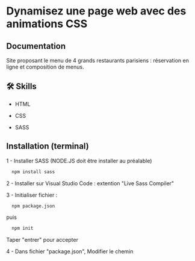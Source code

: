 
# Dynamisez une page web avec des animations CSS




## Documentation

Site proposant le menu de 4 grands restaurants parisiens : 
réservation en ligne et composition de menus.



## 🛠 Skills
- HTML

- CSS

- SASS

## Installation (terminal)

1 - Installer SASS (NODE.JS doit être installer au préalable)

```bash
  npm install sass
```
    
2 - Installer sur Visual Studio Code : extention "Live Sass Compiler"

3 - Initialiser fichier :

```bash
  npm package.json
```

puis

```bash
  npm init
```

Taper "entrer" pour accepter

4 - Dans fichier "package.json", Modifier le chemin <script> (adapter selon où se trouve votre fichier "style.css") :

```bash
"scripts": {
 "sass": "sass --watch ./main.scss:.public/css/main.css"
},
```
5 - Lancer sass :

```bash
  npm run sass
```
